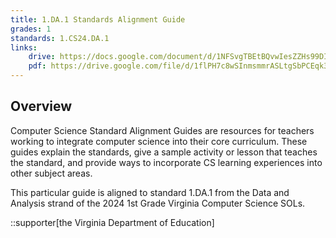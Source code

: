 ```yaml
---
title: 1.DA.1 Standards Alignment Guide
grades: 1
standards: 1.CS24.DA.1
links:
    drive: https://docs.google.com/document/d/1NFSvgTBEtBQvwIesZZHs99DIR4_dZnWoEDa5HJPs6QM/edit?usp=drive_link
    pdf: https://drive.google.com/file/d/1flPH7c8wSInmsmmrASLtgSbPCEqk3mBC/view?usp=drive_link
---
```


## Overview

Computer Science Standard Alignment Guides are resources for teachers working to integrate computer science into their core curriculum. These guides explain the standards, give a sample activity or lesson that teaches the standard, and provide ways to incorporate CS learning experiences into other subject areas. 

This particular guide is aligned to standard 1.DA.1 from the Data and Analysis strand of the 2024 1st Grade Virginia Computer Science SOLs.

::supporter[the Virginia Department of Education]